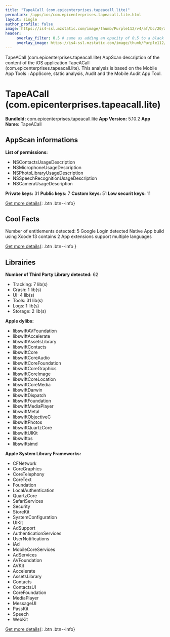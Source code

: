 ```yaml
---
title: "TapeACall (com.epicenterprises.tapeacall.lite)"
permalink: /apps/ios/com.epicenterprises.tapeacall.lite.html
layout: single
author_profile: false
image: https://is4-ssl.mzstatic.com/image/thumb/Purple112/v4/af/bc/20/afbc205e-3f23-e0b7-5aef-26c2cf9200e9/AppIcon-0-0-1x_U007emarketing-0-0-0-2-0-0-sRGB-0-0-0-GLES2_U002c0-512MB-85-220-0-0.png/512x512bb.jpg
header: 
     overlay_filter: 0.5 # same as adding an opacity of 0.5 to a black background
     overlay_image: https://is4-ssl.mzstatic.com/image/thumb/Purple112/v4/af/bc/20/afbc205e-3f23-e0b7-5aef-26c2cf9200e9/AppIcon-0-0-1x_U007emarketing-0-0-0-2-0-0-sRGB-0-0-0-GLES2_U002c0-512MB-85-220-0-0.png/512x512bb.jpg
---
```

TapeACall (com.epicenterprises.tapeacall.lite) AppScan description of the content of the iOS application TapeACall (com.epicenterprises.tapeacall.lite). This analysis is based on the Mobile App Tools : AppScore, static analysis, Audit and the Mobile Audit App Tool.

# TapeACall (com.epicenterprises.tapeacall.lite)

**BundleId:** com.epicenterprises.tapeacall.lite
**App Version:** 5.10.2
**App Name:** TapeACall


## AppScan informations 

**List of permissions:** 
- NSContactsUsageDescription
- NSMicrophoneUsageDescription
- NSPhotoLibraryUsageDescription
- NSSpeechRecognitionUsageDescription
- NSCameraUsageDescription
  
  
**Private keys:** 31
**Public keys:** 7
**Custom keys:** 51
**Low securit keys:** 11
  
[Get more details](/pricing.html){: .btn .btn--info}

## Cool Facts

Number of entitlements detected: 5
Google Login detected
Native App
build using Xcode 13
contains 2 App extensions
support multiple languages
  
[Get more details](/pricing.html){: .btn .btn--info }

## Librairies 
**Number of Third Party Library detected:** 62
- Tracking: 7 lib(s)
- Crash: 1 lib(s)
- UI: 4 lib(s)
- Tools: 31 lib(s)
- Logs: 1 lib(s)
- Storage: 2 lib(s)


**Apple dylibs:**
- libswiftAVFoundation
- libswiftAccelerate
- libswiftAssetsLibrary
- libswiftContacts
- libswiftCore
- libswiftCoreAudio
- libswiftCoreFoundation
- libswiftCoreGraphics
- libswiftCoreImage
- libswiftCoreLocation
- libswiftCoreMedia
- libswiftDarwin
- libswiftDispatch
- libswiftFoundation
- libswiftMediaPlayer
- libswiftMetal
- libswiftObjectiveC
- libswiftPhotos
- libswiftQuartzCore
- libswiftUIKit
- libswiftos
- libswiftsimd


**Apple System Library Frameworks:**
- CFNetwork
- CoreGraphics
- CoreTelephony
- CoreText
- Foundation
- LocalAuthentication
- QuartzCore
- SafariServices
- Security
- StoreKit
- SystemConfiguration
- UIKit
- AdSupport
- AuthenticationServices
- UserNotifications
- iAd
- MobileCoreServices
- AdServices
- AVFoundation
- AVKit
- Accelerate
- AssetsLibrary
- Contacts
- ContactsUI
- CoreFoundation
- MediaPlayer
- MessageUI
- PassKit
- Speech
- WebKit


  
[Get more details](/pricing.html){: .btn .btn--info}

